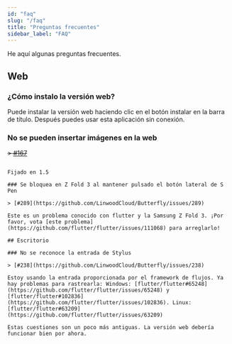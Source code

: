```yaml
---
id: "faq"
slug: "/faq"
title: "Preguntas frecuentes"
sidebar_label: "FAQ"
---
```


He aquí algunas preguntas frecuentes.

## Web

### ¿Cómo instalo la versión web?

Puede instalar la versión web haciendo clic en el botón instalar en la barra de título. Después puedes usar esta aplicación sin conexión.

### No se pueden insertar imágenes en la web

~~> [#167](https://github.com/LinwoodCloud/Butterfly/issues/167)~~

~~~decodificación actual de imágenes no funciona con canvaskit.~~ ~~Por favor vota [este problema](https://github.com/flutter/flutter/issues/102683) si quieres esta opción!~~

Fijado en 1.5

### Se bloquea en Z Fold 3 al mantener pulsado el botón lateral de S Pen

> [#289](https://github.com/LinwoodCloud/Butterfly/issues/289)

Este es un problema conocido con flutter y la Samsung Z Fold 3. ¡Por favor, vota [este problema](https://github.com/flutter/flutter/issues/111068) para arreglarlo!

## Escritorio

### No se reconoce la entrada de Stylus

> [#238](https://github.com/LinwoodCloud/Butterfly/issues/238)

Estoy usando la entrada proporcionada por el framework de flujos. Ya hay problemas para rastrearla: Windows: [flutter/flutter#65248](https://github.com/flutter/flutter/issues/65248) y [flutter/flutter#102836](https://github.com/flutter/flutter/issues/102836). Linux: [flutter/flutter#63209](https://github.com/flutter/flutter/issues/63209)

Estas cuestiones son un poco más antiguas. La versión web debería funcionar bien por ahora.
